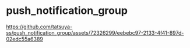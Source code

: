 # push_notification_group





https://github.com/tatsuya-ss/push_notification_group/assets/72326299/eebebc97-2133-4f41-897d-02edc55a6389

